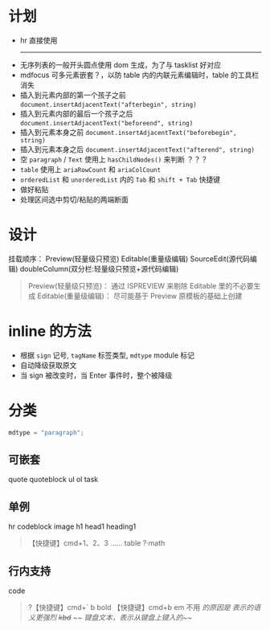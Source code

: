 # 计划

- hr 直接使用 <hr contentEditable="false">
- 无序列表的一般开头圆点使用 dom 生成，为了与 tasklist 好对应
- mdfocus 可多元素嵌套？，以防 table 内的内联元素编辑时，table 的工具栏消失
- 插入到元素内部的第一个孩子之前 `document.insertAdjacentText("afterbegin", string)`
- 插入到元素内部的最后一个孩子之后 `document.insertAdjacentText("beforeend", string)`
- 插入到元素本身之前 `document.insertAdjacentText("beforebegin", string)`
- 插入到元素本身之后 `document.insertAdjacentText("afterend", string)`
- 空 `paragraph` / `Text` 使用上 `hasChildNodes()` 来判断 ？？？
- `table` 使用上 `ariaRowCount` 和 `ariaColCount`
- `orderedList` 和 `unorderedList` 内的 `Tab` 和 `shift + Tab` 快捷键
- 做好粘贴
- 处理区间选中剪切/粘贴的两端断面


# 设计

挂载顺序：
Preview(轻量级只预览)
Editable(重量级编辑)
SourceEdit(源代码编辑)
doubleColumn(双分栏:轻量级只预览+源代码编辑)

> Preview(轻量级只预览)： 通过 ISPREVIEW 来剔除 Editable 里的不必要生成
> Editable(重量级编辑)： 尽可能基于 Preview 原模板的基础上创建

# inline 的方法

- 根据 `sign` 记号, `tagName` 标签类型, `mdtype` module 标记
- 自动降级获取原文
- 当 sign 被改变时，当 Enter 事件时，整个被降级

# 分类

```js
mdtype = "paragraph";
```

## 可嵌套

quote quoteblock
ul
ol
task

## 单例

hr
codeblock
image
h1 head1 heading1

> 【快捷键】cmd+1、2、3 ……
> table
> ?·math

## 行内支持

code

> ?【快捷键】cmd+`
> b bold
> 【快捷键】cmd+b
> em
> 不用 <i> 的原因是 <em> 表示的语义更强烈
> ~~kbd~~
> ~~ 键盘文本，表示从键盘上键入的~~
